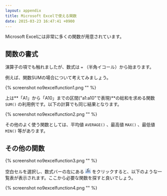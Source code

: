 ```yaml
---
layout: appendix
title: Microsoft Excelで使える関数
date: 2015-03-23 16:47:41 +0900
---
```



Microsoft Excelには非常に多くの関数が用意されています。


関数の書式
----------

演算子の項でも触れましたが、数式は `=` （半角イコール）から始まります。

例えば、関数SUMの場合について考えてみましょう。

{% screenshot no9excelfunction1.png "" %}

上は**「A1」から「A10」までの区間("a1:a10"で表現)**の総和を求める関数 `SUM()` の利用例です。以下の計算でも同じ結果となります。

{% screenshot no9excelfunction2.png "" %}

その他のよく使う関数としては、平均値 `AVERAGE()` 、最高値 `MAX()` 、最低値 `MIN()` 等があります。


その他の関数
------------

{% screenshot no9excelfunction3.png "" %}

空白セルを選択し、数式バーの左にある <span><img src="pic/fx.png" /></span> をクリックすると、以下のような一覧表が表示されます。ここから必要な関数を探すと良いでしょう。

{% screenshot no9excelfunction4.png "" %}

